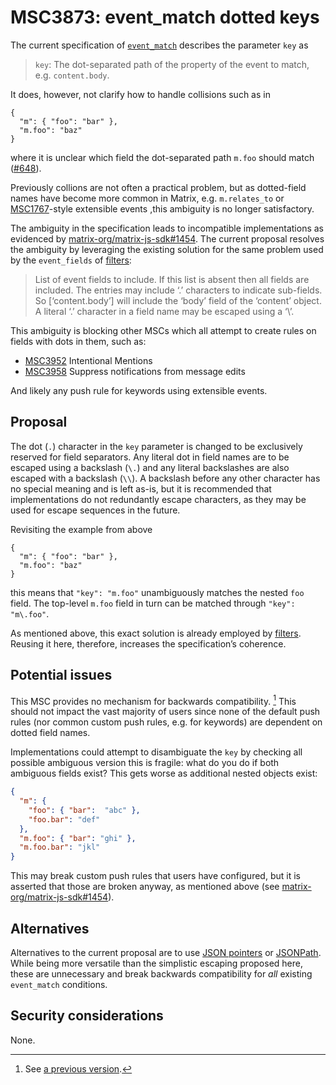 # MSC3873: event_match dotted keys

The current specification of [`event_match`] describes the parameter
`key` as

> `key`: The dot-separated path of the property of the event to match,
> e.g. `content.body`.

It does, however, not clarify how to handle collisions such as in

    {
      "m": { "foo": "bar" },
      "m.foo": "baz"
    }

where it is unclear which field the dot-separated path `m.foo` should
match ([#648]).

Previously collions are not often a practical problem, but as dotted-field names
have become more common in Matrix, e.g. `m.relates_to` or [MSC1767]-style
extensible events ,this ambiguity is no longer satisfactory.

The ambiguity in the specification leads to incompatible implementations as
evidenced by [matrix-org/matrix-js-sdk#1454]. The current proposal resolves the
ambiguity by leveraging the existing solution for the same problem used by the
`event_fields` of [filters]:

> List of event fields to include. If this list is absent then all fields are included.
> The entries may include ‘.’ characters to indicate sub-fields. So [‘content.body’]
> will include the ‘body’ field of the ‘content’ object. A literal ‘.’ character
> in a field name may be escaped using a ‘\’.

This ambiguity is blocking other MSCs which all attempt to create rules on fields
with dots in them, such as:

* [MSC3952] Intentional Mentions
* [MSC3958] Suppress notifications from message edits

And likely any push rule for keywords using extensible events.

## Proposal

The dot (`.`) character in the `key` parameter is changed to be exclusively
reserved for field separators. Any literal dot in field names are to be
escaped using a backslash (`\.`) and any literal backslashes are also escaped with
a backslash (`\\`). A backslash before any other character has no special meaning
and is left as-is, but it is recommended that implementations do not redundantly
escape characters, as they may be used for escape sequences in the future.

Revisiting the example from above

    {
      "m": { "foo": "bar" },
      "m.foo": "baz"
    }

this means that `"key": "m.foo"` unambiguously matches the nested `foo`
field. The top-level `m.foo` field in turn can be matched through
`"key": "m\.foo"`.

As mentioned above, this exact solution is already employed by
[filters]. Reusing it here, therefore, increases the
specification’s coherence.

## Potential issues

This MSC provides no mechanism for backwards compatibility. [^1] This should not
impact the vast majority of users since none of the default push rules (nor common
custom push rules, e.g. for keywords) are dependent on dotted field names.

Implementations could attempt to disambiguate the `key` by checking all possible
ambiguous version this is fragile: what do you do if both ambiguous fields exist?
This gets worse as additional nested objects exist:

```json
{
  "m": { 
    "foo": { "bar":  "abc" },
    "foo.bar": "def"
  },
  "m.foo": { "bar": "ghi" },
  "m.foo.bar": "jkl"
}
```

This may break custom push rules that users have configured, but it is asserted
that those are broken anyway, as mentioned above (see [matrix-org/matrix-js-sdk#1454]).

## Alternatives

Alternatives to the current proposal are to use [JSON pointers] or [JSONPath]. While
being more versatile than the simplistic escaping proposed here, these are
unnecessary and break backwards compatibility for *all* existing `event_match`
conditions.

## Security considerations

None.

[^1]: See [a previous version].

  [`event_match`]: https://spec.matrix.org/v1.3/client-server-api/#conditions-1
  [MSC1767]: https://github.com/matrix-org/matrix-spec-proposals/pull/1767
  [#648]: https://github.com/matrix-org/matrix-spec/issues/648
  [matrix-org/matrix-js-sdk#1454]: https://github.com/matrix-org/matrix-js-sdk/issues/1454
  [MSC3952]: https://github.com/matrix-org/matrix-spec-proposals/pull/3952
  [MSC3958]: https://github.com/matrix-org/matrix-spec-proposals/pull/3958
  [filters]: https://spec.matrix.org/v1.3/client-server-api/#post_matrixclientv3useruseridfilter
  [JSON pointers]: https://www.rfc-editor.org/rfc/rfc6901
  [JSONPath]: https://goessner.net/articles/JsonPath/
  [a previous version]: https://github.com/matrix-org/matrix-spec-proposals/blob/cd906fcb263f667a7b8e5a626cc5b55fba3b9262/proposals/3873-event-match-dotted-keys.md?rgh-link-date=2022-08-21T18%3A02%3A02Z#backwards-compatibility
